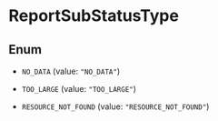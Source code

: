

# ReportSubStatusType

## Enum


* `NO_DATA` (value: `"NO_DATA"`)

* `TOO_LARGE` (value: `"TOO_LARGE"`)

* `RESOURCE_NOT_FOUND` (value: `"RESOURCE_NOT_FOUND"`)



